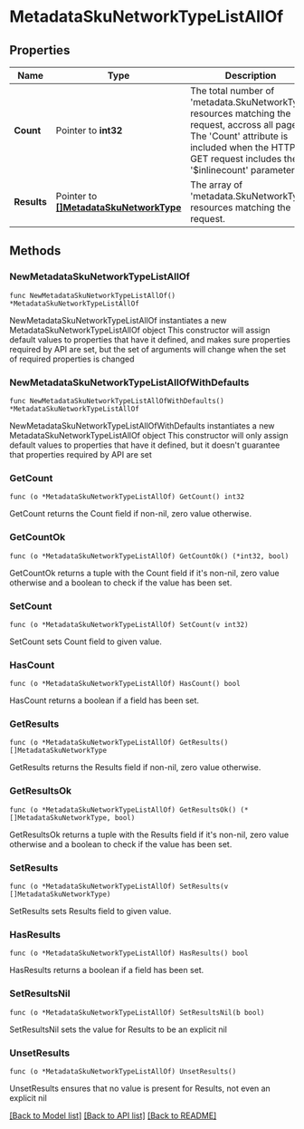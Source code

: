 # MetadataSkuNetworkTypeListAllOf

## Properties

Name | Type | Description | Notes
------------ | ------------- | ------------- | -------------
**Count** | Pointer to **int32** | The total number of &#39;metadata.SkuNetworkType&#39; resources matching the request, accross all pages. The &#39;Count&#39; attribute is included when the HTTP GET request includes the &#39;$inlinecount&#39; parameter. | [optional] 
**Results** | Pointer to [**[]MetadataSkuNetworkType**](MetadataSkuNetworkType.md) | The array of &#39;metadata.SkuNetworkType&#39; resources matching the request. | [optional] 

## Methods

### NewMetadataSkuNetworkTypeListAllOf

`func NewMetadataSkuNetworkTypeListAllOf() *MetadataSkuNetworkTypeListAllOf`

NewMetadataSkuNetworkTypeListAllOf instantiates a new MetadataSkuNetworkTypeListAllOf object
This constructor will assign default values to properties that have it defined,
and makes sure properties required by API are set, but the set of arguments
will change when the set of required properties is changed

### NewMetadataSkuNetworkTypeListAllOfWithDefaults

`func NewMetadataSkuNetworkTypeListAllOfWithDefaults() *MetadataSkuNetworkTypeListAllOf`

NewMetadataSkuNetworkTypeListAllOfWithDefaults instantiates a new MetadataSkuNetworkTypeListAllOf object
This constructor will only assign default values to properties that have it defined,
but it doesn't guarantee that properties required by API are set

### GetCount

`func (o *MetadataSkuNetworkTypeListAllOf) GetCount() int32`

GetCount returns the Count field if non-nil, zero value otherwise.

### GetCountOk

`func (o *MetadataSkuNetworkTypeListAllOf) GetCountOk() (*int32, bool)`

GetCountOk returns a tuple with the Count field if it's non-nil, zero value otherwise
and a boolean to check if the value has been set.

### SetCount

`func (o *MetadataSkuNetworkTypeListAllOf) SetCount(v int32)`

SetCount sets Count field to given value.

### HasCount

`func (o *MetadataSkuNetworkTypeListAllOf) HasCount() bool`

HasCount returns a boolean if a field has been set.

### GetResults

`func (o *MetadataSkuNetworkTypeListAllOf) GetResults() []MetadataSkuNetworkType`

GetResults returns the Results field if non-nil, zero value otherwise.

### GetResultsOk

`func (o *MetadataSkuNetworkTypeListAllOf) GetResultsOk() (*[]MetadataSkuNetworkType, bool)`

GetResultsOk returns a tuple with the Results field if it's non-nil, zero value otherwise
and a boolean to check if the value has been set.

### SetResults

`func (o *MetadataSkuNetworkTypeListAllOf) SetResults(v []MetadataSkuNetworkType)`

SetResults sets Results field to given value.

### HasResults

`func (o *MetadataSkuNetworkTypeListAllOf) HasResults() bool`

HasResults returns a boolean if a field has been set.

### SetResultsNil

`func (o *MetadataSkuNetworkTypeListAllOf) SetResultsNil(b bool)`

 SetResultsNil sets the value for Results to be an explicit nil

### UnsetResults
`func (o *MetadataSkuNetworkTypeListAllOf) UnsetResults()`

UnsetResults ensures that no value is present for Results, not even an explicit nil

[[Back to Model list]](../README.md#documentation-for-models) [[Back to API list]](../README.md#documentation-for-api-endpoints) [[Back to README]](../README.md)


